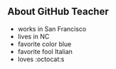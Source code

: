 ## About GitHub Teacher

- works in San Francisco
- lives in NC
- favorite color blue
- favorite fool Italian
- loves :octocat:s
